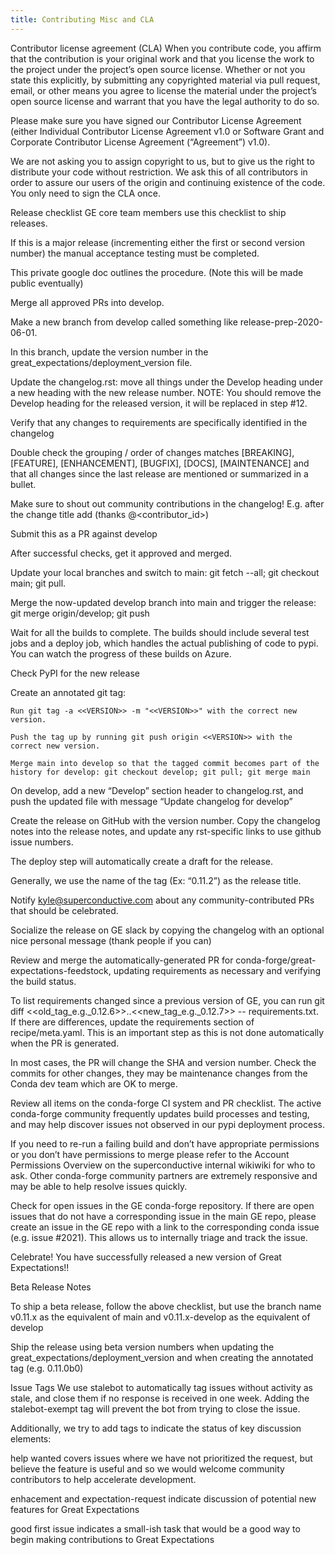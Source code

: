 ```yaml
---
title: Contributing Misc and CLA
---
```


Contributor license agreement (CLA)
When you contribute code, you affirm that the contribution is your original work and that you license the work to the project under the project’s open source license. Whether or not you state this explicitly, by submitting any copyrighted material via pull request, email, or other means you agree to license the material under the project’s open source license and warrant that you have the legal authority to do so.

Please make sure you have signed our Contributor License Agreement (either Individual Contributor License Agreement v1.0 or Software Grant and Corporate Contributor License Agreement (“Agreement”) v1.0).

We are not asking you to assign copyright to us, but to give us the right to distribute your code without restriction. We ask this of all contributors in order to assure our users of the origin and continuing existence of the code. You only need to sign the CLA once.

Release checklist
GE core team members use this checklist to ship releases.

If this is a major release (incrementing either the first or second version number) the manual acceptance testing must be completed.

This private google doc outlines the procedure. (Note this will be made public eventually)

Merge all approved PRs into develop.

Make a new branch from develop called something like release-prep-2020-06-01.

In this branch, update the version number in the great_expectations/deployment_version file.

Update the changelog.rst: move all things under the Develop heading under a new heading with the new release number. NOTE: You should remove the Develop heading for the released version, it will be replaced in step #12.

Verify that any changes to requirements are specifically identified in the changelog

Double check the grouping / order of changes matches [BREAKING], [FEATURE], [ENHANCEMENT], [BUGFIX], [DOCS], [MAINTENANCE] and that all changes since the last release are mentioned or summarized in a bullet.

Make sure to shout out community contributions in the changelog! E.g. after the change title add (thanks @<contributor_id>)

Submit this as a PR against develop

After successful checks, get it approved and merged.

Update your local branches and switch to main: git fetch --all; git checkout main; git pull.

Merge the now-updated develop branch into main and trigger the release: git merge origin/develop; git push

Wait for all the builds to complete. The builds should include several test jobs and a deploy job, which handles the actual publishing of code to pypi. You can watch the progress of these builds on Azure.

Check PyPI for the new release

Create an annotated git tag:

````console
Run git tag -a <<VERSION>> -m "<<VERSION>>" with the correct new version.

Push the tag up by running git push origin <<VERSION>> with the correct new version.

Merge main into develop so that the tagged commit becomes part of the history for develop: git checkout develop; git pull; git merge main
````

On develop, add a new “Develop” section header to changelog.rst, and push the updated file with message “Update changelog for develop”

Create the release on GitHub with the version number. Copy the changelog notes into the release notes, and update any rst-specific links to use github issue numbers.

The deploy step will automatically create a draft for the release.

Generally, we use the name of the tag (Ex: “0.11.2”) as the release title.

Notify kyle@superconductive.com about any community-contributed PRs that should be celebrated.

Socialize the release on GE slack by copying the changelog with an optional nice personal message (thank people if you can)

Review and merge the automatically-generated PR for conda-forge/great-expectations-feedstock, updating requirements as necessary and verifying the build status.

To list requirements changed since a previous version of GE, you can run git diff <<old_tag_e.g._0.12.6>>..<<new_tag_e.g._0.12.7>> -- requirements.txt. If there are differences, update the requirements section of recipe/meta.yaml. This is an important step as this is not done automatically when the PR is generated.

In most cases, the PR will change the SHA and version number. Check the commits for other changes, they may be maintenance changes from the Conda dev team which are OK to merge.

Review all items on the conda-forge CI system and PR checklist. The active conda-forge community frequently updates build processes and testing, and may help discover issues not observed in our pypi deployment process.

If you need to re-run a failing build and don’t have appropriate permissions or you don’t have permissions to merge please refer to the Account Permissions Overview on the superconductive internal wikiwiki for who to ask. Other conda-forge community partners are extremely responsive and may be able to help resolve issues quickly.

Check for open issues in the GE conda-forge repository. If there are open issues that do not have a corresponding issue in the main GE repo, please create an issue in the GE repo with a link to the corresponding conda issue (e.g. issue #2021). This allows us to internally triage and track the issue.

Celebrate! You have successfully released a new version of Great Expectations!!

Beta Release Notes

To ship a beta release, follow the above checklist, but use the branch name v0.11.x as the equivalent of main and v0.11.x-develop as the equivalent of develop

Ship the release using beta version numbers when updating the great_expectations/deployment_version and when creating the annotated tag (e.g. 0.11.0b0)

Issue Tags
We use stalebot to automatically tag issues without activity as stale, and close them if no response is received in one week. Adding the stalebot-exempt tag will prevent the bot from trying to close the issue.

Additionally, we try to add tags to indicate the status of key discussion elements:

help wanted covers issues where we have not prioritized the request, but believe the feature is useful and so we would welcome community contributors to help accelerate development.

enhacement and expectation-request indicate discussion of potential new features for Great Expectations

good first issue indicates a small-ish task that would be a good way to begin making contributions to Great Expectations


